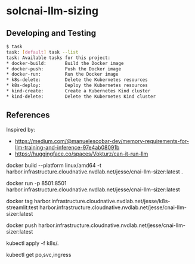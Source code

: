 # solcnai-llm-sizing

## Developing and Testing

```bash
$ task
task: [default] task --list
task: Available tasks for this project:
* docker-build:       Build the Docker image
* docker-push:        Push the Docker image
* docker-run:         Run the Docker image
* k8s-delete:         Delete the Kubernetes resources
* k8s-deploy:         Deploy the Kubernetes resources
* kind-create:        Create a Kubernetes Kind cluster
* kind-delete:        Delete the Kubernetes Kind cluster
```

## References

Inspired by:

- https://medium.com/@manuelescobar-dev/memory-requirements-for-llm-training-and-inference-97e4ab08091b
- https://huggingface.co/spaces/Vokturz/can-it-run-llm

docker build --platform linux/amd64 -t harbor.infrastructure.cloudnative.nvdlab.net/jesse/cnai-llm-sizer:latest .

docker run -p 8501:8501 harbor.infrastructure.cloudnative.nvdlab.net/jesse/cnai-llm-sizer:latest

docker tag harbor.infrastructure.cloudnative.nvdlab.net/jesse/k8s-streamlit:test harbor.infrastructure.cloudnative.nvdlab.net/jesse/cnai-llm-sizer:latest

docker push harbor.infrastructure.cloudnative.nvdlab.net/jesse/cnai-llm-sizer:latest

kubectl apply -f k8s/.

kubectl get po,svc,ingress